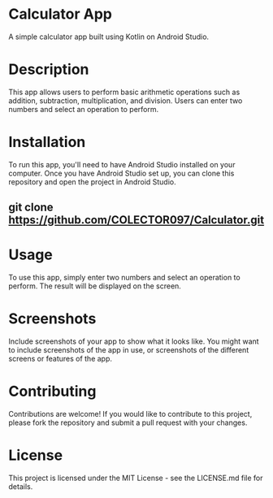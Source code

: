 # Calculator App
A simple calculator app built using Kotlin on Android Studio.

# Description
This app allows users to perform basic arithmetic operations such as addition, subtraction, multiplication, and division. Users can enter two numbers and select an operation to perform.

# Installation
To run this app, you'll need to have Android Studio installed on your computer. Once you have Android Studio set up, you can clone this repository and open the project in Android Studio.

## git clone https://github.com/COLECTOR097/Calculator.git

# Usage
To use this app, simply enter two numbers and select an operation to perform. The result will be displayed on the screen.

# Screenshots
Include screenshots of your app to show what it looks like. You might want to include screenshots of the app in use, or screenshots of the different screens or features of the app.

# Contributing
Contributions are welcome! If you would like to contribute to this project, please fork the repository and submit a pull request with your changes.

# License
This project is licensed under the MIT License - see the LICENSE.md file for details.

